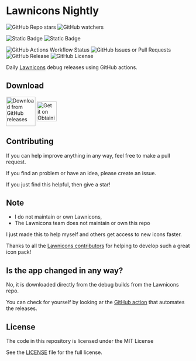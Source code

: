 # Lawnicons Nightly

![GitHub Repo stars](https://img.shields.io/github/stars/Hamster45105/lawnicons-nightly)
![GitHub watchers](https://img.shields.io/github/watchers/Hamster45105/lawnicons-nightly)

![Static Badge](https://img.shields.io/badge/GitHub%20Actions%20-8A2BE2?style=for-the-badge&logo=github&color=000000)
![Static Badge](https://img.shields.io/badge/Depandabot-8A2BE2?style=for-the-badge&logo=dependabot&color=2093c3)


![GitHub Actions Workflow Status](https://img.shields.io/github/actions/workflow/status/Hamster45105/lawnicons-nightly/daily_release.yml?branch=main&label=daily%20release)
![GitHub Issues or Pull Requests](https://img.shields.io/github/issues/Hamster45105/lawnicons-nightly)
![GitHub Release](https://img.shields.io/github/v/release/Hamster45105/lawnicons-nightly?display_name=tag&label=latest%20release)
![GitHub License](https://img.shields.io/github/license/Hamster45105/lawnicons-nightly)


Daily [Lawnicons](https://github.com/LawnchairLauncher/lawnicons/) debug releases using GitHub actions.

## Download

<a href="https://github.com/Hamster45105/lawnicons-nightly/releases">
<img src="https://user-images.githubusercontent.com/69304392/148696068-0cfea65d-b18f-4685-82b5-329a330b1c0d.png"
alt="Download from GitHub releases" align="center" height="80" /></a>

<a href="https://apps.obtainium.imranr.dev/redirect?r=obtainium://add/https://github.com/Hamster45105/lawnicons-nightly/">
<img src="https://github.com/ImranR98/Obtainium/blob/main/assets/graphics/badge_obtainium.png"
alt="Get it on Obtainium" align="center" height="54" /></a>

## Contributing
If you can help improve anything in any way, feel free to make a pull request.

If you find an problem or have an idea, please create an issue. 

If you just find this helpful, then give a star!

## Note
- I do not maintain or own Lawnicons,
- The Lawnicons team does not maintain or own this repo

I just made this to help myself and others get access to new icons faster.

Thanks to all the [Lawnicons contributors](https://github.com/LawnchairLauncher/lawnicons/graphs/contributors) for helping to develop such a great icon pack!

## Is the app changed in any way?
No, it is downloaded directly from the debug builds from the Lawnicons repo. 

You can check for yourself by looking ar the [GitHub action](/.github/workflows/daily_release.yml) that automates the releases.

## License
The code in this repository is licensed under the MIT License

See the [LICENSE](LICENSE) file for the full license.